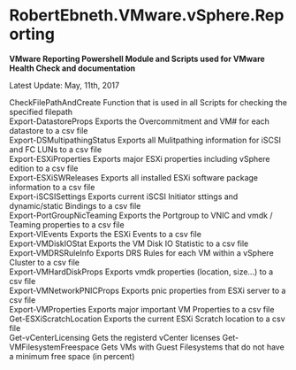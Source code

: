 # RobertEbneth.VMware.vSphere.Reporting

**VMware Reporting Powershell Module and Scripts
used for VMware Health Check and documentation**

Latest Update: May, 11th, 2017

CheckFilePathAndCreate		Function that is used in all Scripts for checking the specified filepath  
Export-DatastoreProps		Exports the Overcommitment and VM# for each datastore to a csv file  
Export-DSMultipathingStatus	Exports all Mulitpathing information for iSCSI and FC LUNs to a csv file  
Export-ESXiProperties		Exports major ESXi properties including vSphere edition to a csv file  
Export-ESXiSWReleases		Exports all installed ESXi software package information to a csv file  
Export-iSCSISettings		Exports current iSCSI Initiator sttings and dynamic/static Bindings to a csv file  
Export-PortGroupNicTeaming	Exports the Portgroup to VNIC and vmdk / Teaming properties to a csv file  
Export-VIEvents				Exports the ESXi Events to a csv file  
Export-VMDiskIOStat			Exports the VM Disk IO Statistic to a csv file  
Export-VMDRSRuleInfo		Exports DRS Rules for each VM within a vSphere Cluster to a csv file  
Export-VMHardDiskProps		Exports vmdk properties (location, size...) to a csv file  
Export-VMNetworkPNICProps	Exports pnic properties from ESXi server to a csv file  
Export-VMProperties			Exports major important VM Properties to a csv file  
Get-ESXiScratchLocation		Exports the current ESXi Scratch location to a csv file  
Get-vCenterLicensing		Gets the registerd vCenter licenses
Get-VMFilesystemFreespace	Gets VMs with Guest Filesystems that do not have a minimum free space (in percent)  